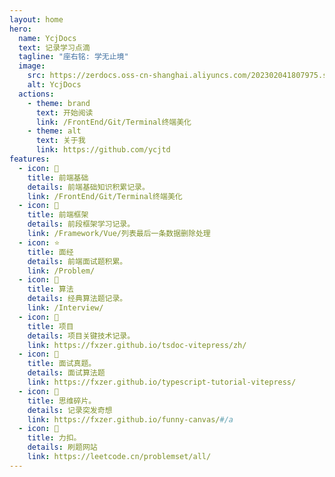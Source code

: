 ```yaml
---
layout: home
hero:
  name: YcjDocs
  text: 记录学习点滴
  tagline: "座右铭: 学无止境"
  image:
    src: https://zerdocs.oss-cn-shanghai.aliyuncs.com/202302041807975.svg
    alt: YcjDocs
  actions:
    - theme: brand
      text: 开始阅读
      link: /FrontEnd/Git/Terminal终端美化
    - theme: alt
      text: 关于我
      link: https://github.com/ycjtd
features:
  - icon: 🦹
    title: 前端基础
    details: 前端基础知识积累记录。
    link: /FrontEnd/Git/Terminal终端美化
  - icon: 🐸
    title: 前端框架
    details: 前段框架学习记录。
    link: /Framework/Vue/列表最后一条数据删除处理
  - icon: ⭐
    title: 面经
    details: 前端面试题积累。
    link: /Problem/
  - icon: 🥑
    title: 算法
    details: 经典算法题记录。
    link: /Interview/
  - icon: 🙈
    title: 项目
    details: 项目关键技术记录。
    link: https://fxzer.github.io/tsdoc-vitepress/zh/
  - icon: 💪
    title: 面试真题。
    details: 面试算法题
    link: https://fxzer.github.io/typescript-tutorial-vitepress/
  - icon: 🧛
    title: 思维碎片。
    details: 记录突发奇想
    link: https://fxzer.github.io/funny-canvas/#/a
  - icon: 🤡
    title: 力扣。
    details: 刷题网站
    link: https://leetcode.cn/problemset/all/
---
```

